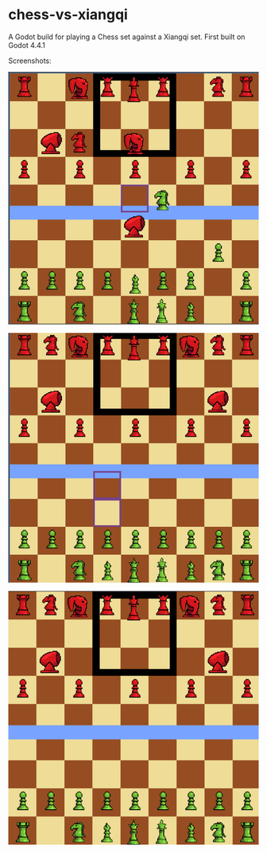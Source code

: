 # chess-vs-xiangqi
A Godot build for playing a Chess set against a Xiangqi set. First built on Godot 4.4.1

Screenshots:

![Start Position](Screenshots/ss1.png)

![Chess Moves](Screenshots/ss2.png)

![Xiangqi Moves](Screenshots/ss3.png)

